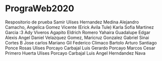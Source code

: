# PrograWeb2020
Respositorio de prueba
Samir Ulises Hernandez Medina
Alejandro Camacho,
Angelica Gomez Vicente
(Erick Avila Tule)
Karla Sofia Martinez Garcia :3
Ady Viveros Agapito
Eldrich Romero
Yahaira Guadalupe
Edgar Alexis
Angel Daniel Velazquez Gomez,
Maricruz Gonzalez Gabriel
Sinai Cortes B
Jose carlos Mariano Gil
Federico Climaco Bartolo
Arturo Santiago Ponce Rosas
Ulises Porcayo Carbajal
Luis Gerardo Porcayo Marcos
Cesar Primero Huerta
Ulises Porcayo Carbajal
Luis Angel Herndandez Nava

